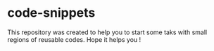 # code-snippets
This repository was created to help you to start some taks with small regions of reusable codes. Hope it helps you ! 
